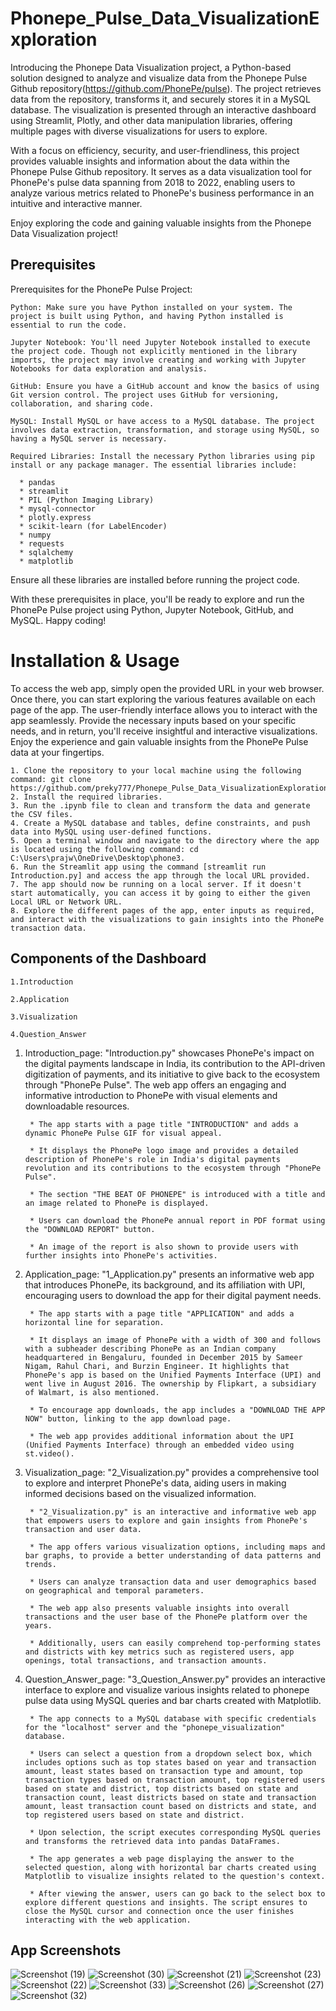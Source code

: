 # Phonepe_Pulse_Data_VisualizationExploration

Introducing the Phonepe Data Visualization project, a Python-based solution designed to analyze and visualize data from the Phonepe Pulse Github repository(https://github.com/PhonePe/pulse). The project retrieves data from the repository, transforms it, and securely stores it in a MySQL database. The visualization is presented through an interactive dashboard using Streamlit, Plotly, and other data manipulation libraries, offering multiple pages with diverse visualizations for users to explore.

With a focus on efficiency, security, and user-friendliness, this project provides valuable insights and information about the data within the Phonepe Pulse Github repository. It serves as a data visualization tool for PhonePe's pulse data spanning from 2018 to 2022, enabling users to analyze various metrics related to PhonePe's business performance in an intuitive and interactive manner.

Enjoy exploring the code and gaining valuable insights from the Phonepe Data Visualization project!

## Prerequisites

Prerequisites for the PhonePe Pulse Project:

    Python: Make sure you have Python installed on your system. The project is built using Python, and having Python installed is essential to run the code.
    
    Jupyter Notebook: You'll need Jupyter Notebook installed to execute the project code. Though not explicitly mentioned in the library imports, the project may involve creating and working with Jupyter Notebooks for data exploration and analysis.
    
    GitHub: Ensure you have a GitHub account and know the basics of using Git version control. The project uses GitHub for versioning, collaboration, and sharing code.
    
    MySQL: Install MySQL or have access to a MySQL database. The project involves data extraction, transformation, and storage using MySQL, so having a MySQL server is necessary.
    
    Required Libraries: Install the necessary Python libraries using pip install or any package manager. The essential libraries include:
    
      * pandas
      * streamlit
      * PIL (Python Imaging Library)
      * mysql-connector
      * plotly.express
      * scikit-learn (for LabelEncoder)
      * numpy
      * requests
      * sqlalchemy
      * matplotlib

Ensure all these libraries are installed before running the project code.

With these prerequisites in place, you'll be ready to explore and run the PhonePe Pulse project using Python, Jupyter Notebook, GitHub, and MySQL. Happy coding!


# Installation & Usage

To access the web app, simply open the provided URL in your web browser. Once there, you can start exploring the various features available on each page of the app. The user-friendly interface allows you to interact with the app seamlessly. Provide the necessary inputs based on your specific needs, and in return, you'll receive insightful and interactive visualizations. Enjoy the experience and gain valuable insights from the PhonePe Pulse data at your fingertips.

    1. Clone the repository to your local machine using the following command: git clone https://github.com/preky777/Phonepe_Pulse_Data_VisualizationExploration.git.
    2. Install the required libraries.
    3. Run the .ipynb file to clean and transform the data and generate the CSV files.
    4. Create a MySQL database and tables, define constraints, and push data into MySQL using user-defined functions.
    5. Open a terminal window and navigate to the directory where the app is located using the following command: cd C:\Users\prajw\OneDrive\Desktop\phone3.
    6. Run the Streamlit app using the command [streamlit run Introduction.py] and access the app through the local URL provided.
    7. The app should now be running on a local server. If it doesn't start automatically, you can access it by going to either the given Local URL or Network URL.
    8. Explore the different pages of the app, enter inputs as required, and interact with the visualizations to gain insights into the PhonePe transaction data.


## Components of the Dashboard

    1.Introduction
    
    2.Application
    
    3.Visualization
    
    4.Question_Answer
    

1. Introduction_page:
   "Introduction.py" showcases PhonePe's impact on the digital payments landscape in India, its contribution to the API-driven digitization of payments, and its initiative to give back to the ecosystem through "PhonePe Pulse". The web app offers an engaging and informative introduction to PhonePe with visual elements and downloadable resources.


        * The app starts with a page title "INTRODUCTION" and adds a dynamic PhonePe Pulse GIF for visual appeal.
  
        * It displays the PhonePe logo image and provides a detailed description of PhonePe's role in India's digital payments revolution and its contributions to the ecosystem through "PhonePe Pulse".
        
        * The section "THE BEAT OF PHONEPE" is introduced with a title and an image related to PhonePe is displayed.
        
        * Users can download the PhonePe annual report in PDF format using the "DOWNLOAD REPORT" button.
        
        * An image of the report is also shown to provide users with further insights into PhonePe's activities.
      


  3. Application_page:
     "1_Application.py" presents an informative web app that introduces PhonePe, its background, and its affiliation with UPI, encouraging users to download the app for their digital payment needs.
  

          * The app starts with a page title "APPLICATION" and adds a horizontal line for separation.
    
          * It displays an image of PhonePe with a width of 300 and follows with a subheader describing PhonePe as an Indian company headquartered in Bengaluru, founded in December 2015 by Sameer Nigam, Rahul Chari, and Burzin Engineer. It highlights that PhonePe's app is based on the Unified Payments Interface (UPI) and went live in August 2016. The ownership by Flipkart, a subsidiary of Walmart, is also mentioned.
          
          * To encourage app downloads, the app includes a "DOWNLOAD THE APP NOW" button, linking to the app download page.
          
          * The web app provides additional information about the UPI (Unified Payments Interface) through an embedded video using st.video().
      
      

  4. Visualization_page:
     "2_Visualization.py" provides a comprehensive tool to explore and interpret PhonePe's data, aiding users in making informed decisions based on the visualized information.
  

          * "2_Visualization.py" is an interactive and informative web app that empowers users to explore and gain insights from PhonePe's transaction and user data.
          
          * The app offers various visualization options, including maps and bar graphs, to provide a better understanding of data patterns and trends.
          
          * Users can analyze transaction data and user demographics based on geographical and temporal parameters.
          
          * The web app also presents valuable insights into overall transactions and the user base of the PhonePe platform over the years.
    
          * Additionally, users can easily comprehend top-performing states and districts with key metrics such as registered users, app openings, total transactions, and transaction amounts. 
      


  5. Question_Answer_page:
     "3_Question_Answer.py" provides an interactive interface to explore and visualize various insights related to phonepe pulse data using MySQL queries and bar charts created with Matplotlib.
  

          * The app connects to a MySQL database with specific credentials for the "localhost" server and the "phonepe_visualization" database.
    
          * Users can select a question from a dropdown select box, which includes options such as top states based on year and transaction amount, least states based on transaction type and amount, top transaction types based on transaction amount, top registered users based on state and district, top districts based on state and transaction count, least districts based on state and transaction amount, least transaction count based on districts and state, and top registered users based on state and district.
            
          * Upon selection, the script executes corresponding MySQL queries and transforms the retrieved data into pandas DataFrames.
            
          * The app generates a web page displaying the answer to the selected question, along with horizontal bar charts created using Matplotlib to visualize insights related to the question's context.
            
          * After viewing the answer, users can go back to the select box to explore different questions and insights. The script ensures to close the MySQL cursor and connection once the user finishes interacting with the web application.




## App Screenshots

![Screenshot (19)](https://github.com/preky777/Phonepe_Pulse_Data_VisualizationExploration/assets/107749942/e66ee04e-cf1e-469c-b1c5-510ef43b38fa)
![Screenshot (30)](https://github.com/preky777/Phonepe_Pulse_Data_VisualizationExploration/assets/107749942/960131bb-5a6b-4dca-8792-62c25e414a84)
![Screenshot (21)](https://github.com/preky777/Phonepe_Pulse_Data_VisualizationExploration/assets/107749942/5efb27c6-b475-4dc7-8afe-6b57de4a77ea)
![Screenshot (23)](https://github.com/preky777/Phonepe_Pulse_Data_VisualizationExploration/assets/107749942/880eeb3a-2d25-40e2-8106-d51751d4d9f4)
![Screenshot (22)](https://github.com/preky777/Phonepe_Pulse_Data_VisualizationExploration/assets/107749942/c2932134-d5e1-466b-9023-d4e7a9d7fc50)
![Screenshot (33)](https://github.com/preky777/Phonepe_Pulse_Data_VisualizationExploration/assets/107749942/cc8a1855-293c-4c26-b81f-132e71622e65)
![Screenshot (26)](https://github.com/preky777/Phonepe_Pulse_Data_VisualizationExploration/assets/107749942/0c696797-517c-42a5-81a1-abfdd93a2b6d)
![Screenshot (27)](https://github.com/preky777/Phonepe_Pulse_Data_VisualizationExploration/assets/107749942/6727e30a-58e9-40c7-b708-ad9d4b7d2706)
![Screenshot (32)](https://github.com/preky777/Phonepe_Pulse_Data_VisualizationExploration/assets/107749942/43c67b92-319e-47ff-83a8-2be372d1cdd2)

